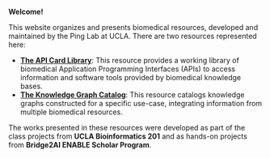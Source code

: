 
**Welcome!**

This website organizes and presents biomedical resources, developed and maintained by the Ping Lab at UCLA. There are two resources represented here:

- **[The API Card Library](https://pinglab-utils.github.io/APIcard/)**: This resource provides a working library of biomedical Application Programming Interfaces (APIs) to access information and software tools provided by biomedical knowledge bases.
- **[The Knowledge Graph Catalog](https://pinglab-utils.github.io/KG-Projects/)**: This resource catalogs knowledge graphs constructed for a specific use-case, integrating information from multiple biomedical resources.

The works presented in these resources were developed as part of the class projects from **UCLA Bioinformatics 201** and as hands-on projects from **Bridge2AI ENABLE Scholar Program**.
